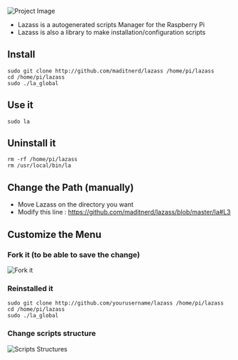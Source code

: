 ![Project Image](http://img.ctrlv.in/img/521de5395e9d2.jpg)

*  Lazass is a autogenerated scripts Manager for the Raspberry Pi
*  Lazass is also a library to make installation/configuration scripts  
  

## Install

`sudo git clone http://github.com/maditnerd/lazass /home/pi/lazass`  
`cd /home/pi/lazass`  
`sudo ./la_global`

## Use it
`sudo la`

## Uninstall it
`rm -rf /home/pi/lazass`  
`rm /usr/local/bin/la`

## Change the Path (manually)
* Move Lazass on the directory you want
* Modify this line : https://github.com/maditnerd/lazass/blob/master/la#L3

## Customize the Menu
### Fork it (to be able to save the change)
![Fork it](http://img.ctrlv.in/img/521dea613c10d.jpg)

### Reinstalled it
`sudo git clone http://github.com/yourusername/lazass /home/pi/lazass`  
`cd /home/pi/lazass`  
`sudo ./la_global`

### Change scripts structure
![Scripts Structures](http://img.ctrlv.in/img/521dee2b559bb.jpg)
